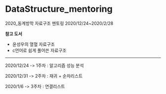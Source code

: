 # DataStructure_mentoring
2020_동계방학 자료구조 멘토링 2020/12/24~2020/2/28

**참고 도서**
+ 윤성우의 열혈 자료구조
+ c언어로 쉽게 풀어쓴 자료구조
----------------------------------------------------------

2020/12/24
-> 1주차 : 알고리즘 성능 분석

2020/12/31
-> 2주차 : 재귀 + 순차리스트 

2020/1/6
-> 3주차 : 연결리스트
